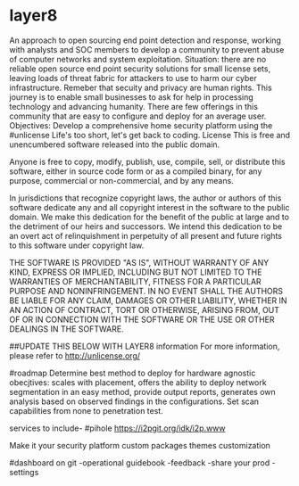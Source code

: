 # layer8
An approach to open sourcing end point detection and response, working with analysts and SOC members to develop a community to prevent abuse of computer networks and system exploitation.
Situation: there are no reliable open source end point security solutions for small license sets, leaving loads of threat fabric for attackers to use to harm our cyber infrastructure. Remeber that secuity and privacy are human rights. This journey is to enable small businesses to ask for help in processing technology and advancing humanity. There are few offerings in this community that are easy to configure and deploy for an average user. 
Objectives: Develop a comprehensive home security platform using the #unlicense Life's too short, let's get back to coding.
License 
This is free and unencumbered software released into the public domain.

Anyone is free to copy, modify, publish, use, compile, sell, or
distribute this software, either in source code form or as a compiled
binary, for any purpose, commercial or non-commercial, and by any
means.

In jurisdictions that recognize copyright laws, the author or authors
of this software dedicate any and all copyright interest in the
software to the public domain. We make this dedication for the benefit
of the public at large and to the detriment of our heirs and
successors. We intend this dedication to be an overt act of
relinquishment in perpetuity of all present and future rights to this
software under copyright law.

THE SOFTWARE IS PROVIDED "AS IS", WITHOUT WARRANTY OF ANY KIND,
EXPRESS OR IMPLIED, INCLUDING BUT NOT LIMITED TO THE WARRANTIES OF
MERCHANTABILITY, FITNESS FOR A PARTICULAR PURPOSE AND NONINFRINGEMENT.
IN NO EVENT SHALL THE AUTHORS BE LIABLE FOR ANY CLAIM, DAMAGES OR
OTHER LIABILITY, WHETHER IN AN ACTION OF CONTRACT, TORT OR OTHERWISE,
ARISING FROM, OUT OF OR IN CONNECTION WITH THE SOFTWARE OR THE USE OR
OTHER DEALINGS IN THE SOFTWARE.

##UPDATE THIS BELOW WITH LAYER8 information
For more information, please refer to <http://unlicense.org/>

#roadmap 
Determine best method to deploy for hardware agnostic 
obecjtives: scales with placement, offers the ability to deploy network segmentation in an easy method, provide output reports, generates own analysis based on observed findings in the configurations. Set scan capabilities from none to penetration test. 

services to include-
#pihole
https://i2pgit.org/idk/i2p.www

Make it your security platform
custom packages 
themes
customization

#dashboard on git 
-operational guidebook 
-feedback 
-share your prod 
-settings 

